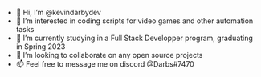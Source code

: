 - 👋 Hi, I’m @kevindarbydev
- 👀 I’m interested in coding scripts for video games and other automation tasks
- 🌱 I’m currently studying in a Full Stack Developper program, graduating in Spring 2023
- 💞️ I’m looking to collaborate on any open source projects
- 📫 Feel free to message me on discord @Darbs#7470

<!---
kevindarbydev/kevindarbydev is a ✨ special ✨ repository because its `README.md` (this file) appears on your GitHub profile.
You can click the Preview link to take a look at your changes.
--->
